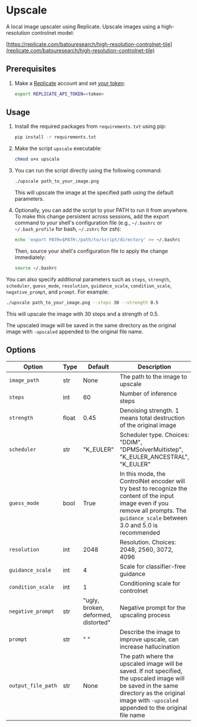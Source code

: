 # Upscale

A local image upscaler using Replicate. Upscale images using a high-resolution controlnet model:

[https://replicate.com/batouresearch/high-resolution-controlnet-tile](replicate.com/batouresearch/high-resolution-controlnet-tile)

## Prerequisites

1. Make a [Replicate](https://replicate.com) account and set [your token](https://replicate.com/account/api-tokens):

   ```sh
   export REPLICATE_API_TOKEN=<token>
   ```

## Usage

1. Install the required packages from `requirements.txt` using pip:

   ```sh
   pip install -r requirements.txt
   ```

2. Make the script `upscale` executable:

   ```sh
   chmod u+x upscale
   ```

3. You can run the script directly using the following command:

   ```sh
   ./upscale path_to_your_image.png
   ```

   This will upscale the image at the specified path using the default parameters.

4. Optionally, you can add the script to your PATH to run it from anywhere. To make this change persistent across sessions, add the export command to your shell's configuration file (e.g., `~/.bashrc` or `~/.bash_profile` for bash, `~/.zshrc` for zsh):

   ```sh
   echo 'export PATH=$PATH:/path/to/script/directory' >> ~/.bashrc
   ```

   Then, source your shell's configuration file to apply the change immediately:

   ```sh
   source ~/.bashrc
   ```

You can also specify additional parameters such as `steps`, `strength`, `scheduler`, `guess_mode`, `resolution`, `guidance_scale`, `condition_scale`, `negative_prompt`, and `prompt`. For example:

```sh
./upscale path_to_your_image.png --steps 30 --strength 0.5
```

This will upscale the image with 30 steps and a strength of 0.5.

The upscaled image will be saved in the same directory as the original image with `-upscaled` appended to the original file name.

## Options

Option|Type|Default|Description|
---|---|---|---|
`image_path`|str|None|The path to the image to upscale|
`steps`|int|60|Number of inference steps|
`strength`|float|0.45|Denoising strength. 1 means total destruction of the original image|
`scheduler`|str|"K_EULER"|Scheduler type. Choices: "DDIM", "DPMSolverMultistep", "K_EULER_ANCESTRAL", "K_EULER"|
`guess_mode`|bool|True|In this mode, the ControlNet encoder will try best to recognize the content of the input image even if you remove all prompts. The `guidance_scale` between 3.0 and 5.0 is recommended|
`resolution`|int|2048|Resolution. Choices: 2048, 2560, 3072, 4096|
`guidance_scale`|int|4|Scale for classifier-free guidance|
`condition_scale`|int|1|Conditioning scale for controlnet|
`negative_prompt`|str|"ugly, broken, deformed, distorted"|Negative prompt for the upscaling process|
`prompt`|str|" "|Describe the image to improve upscale, can increase hallucination|
`output_file_path`|str|None|The path where the upscaled image will be saved. If not specified, the upscaled image will be saved in the same directory as the original image with `-upscaled` appended to the original file name|
